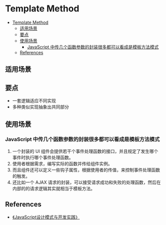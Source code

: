 # Template Method


<!-- TOC -->

- [Template Method](#template-method)
    - [适用场景](#适用场景)
    - [要点](#要点)
    - [使用场景](#使用场景)
        - [JavaScript 中传几个函数参数的封装很多都可以看成是模板方法模式](#javascript-中传几个函数参数的封装很多都可以看成是模板方法模式)
    - [References](#references)

<!-- /TOC -->


## 适用场景


## 要点
* 一套逻辑适应不同实现
* 多种类似实现抽象出共同部分

## 使用场景
### JavaScript 中传几个函数参数的封装很多都可以看成是模板方法模式
1. 一个封装的 UI 组件会提供若干个事件处理函数的接口，并且规定了发生哪个事件时执行哪个事件处理函数。
2. 使用者根据需求，编写实际的函数并传给组件实例。
3. 而且组件还可以定义一些钩子属性，根据使用者的传值，来控制事件处理函数的触发。
4. 还比如一个 AJAX 请求的封装，可以接受请求成功和失败的处理函数，然后在内部的的请求逻辑其实就相当于模板方法。


## References
* [《JavaScript设计模式与开发实践》](https://book.douban.com/subject/26382780/)